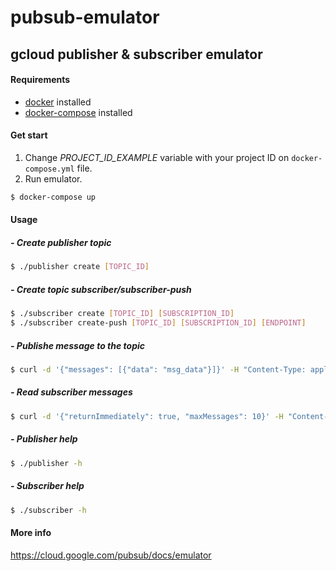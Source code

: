 # pubsub-emulator
## gcloud publisher &amp; subscriber emulator

#### Requirements
* [docker](https://docs.docker.com/install) installed
* [docker-compose](https://docs.docker.com/compose) installed

#### Get start

1. Change *PROJECT_ID_EXAMPLE* variable with your project ID on `docker-compose.yml` file.
2. Run emulator.
```sh
$ docker-compose up
```

#### Usage
##### - Create publisher topic
```sh
$ ./publisher create [TOPIC_ID]
```
##### - Create topic subscriber/subscriber-push
```sh
$ ./subscriber create [TOPIC_ID] [SUBSCRIPTION_ID]
$ ./subscriber create-push [TOPIC_ID] [SUBSCRIPTION_ID] [ENDPOINT]
```
##### - Publishe message to the topic
```sh
$ curl -d '{"messages": [{"data": "msg_data"}]}' -H "Content-Type: application/json" -X POST 0.0.0.0:8085/v1/projects/[PUBSUB_PROJECT_ID]/topics/[TOPIC_ID]:publish
```
##### - Read subscriber messages
```sh
$ curl -d '{"returnImmediately": true, "maxMessages": 10}' -H "Content-Type: application/json" -X POST 0.0.0.0:8085/v1/projects/[PUBSUB_PROJECT_ID]/subscriptions/[SUBSCRIPTION_ID]:pull
```
##### - Publisher help
```sh
$ ./publisher -h
```
##### - Subscriber help
```sh
$ ./subscriber -h
```

#### More info
https://cloud.google.com/pubsub/docs/emulator